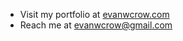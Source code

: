 - Visit my portfolio at [evanwcrow.com](https://evanwcrow.com)
- Reach me at evanwcrow@gmail.com 

<!---
evancrow/evancrow is a ✨ special ✨ repository because its `README.md` (this file) appears on your GitHub profile.
You can click the Preview link to take a look at your changes.
--->
